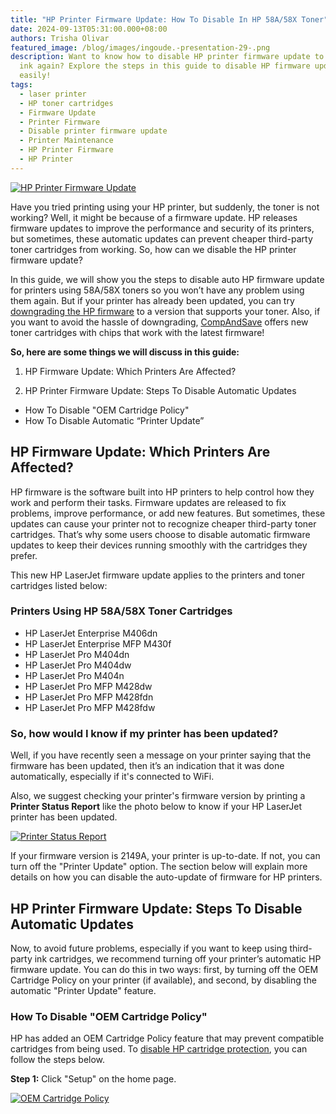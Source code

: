 ```yaml
---
title: "HP Printer Firmware Update: How To Disable In HP 58A/58X Toner"
date: 2024-09-13T05:31:00.000+08:00
authors: Trisha Olivar
featured_image: /blog/images/ingoude.-presentation-29-.png
description: Want to know how to disable HP printer firmware update to use cheap
  ink again? Explore the steps in this guide to disable HP firmware update
  easily!
tags:
  - laser printer
  - HP toner cartridges
  - Firmware Update
  - Printer Firmware
  - Disable printer firmware update
  - Printer Maintenance
  - HP Printer Firmware
  - HP Printer
---
```

[![HP Printer Firmware Update](/blog/images/ingoude.-presentation-29-.png "HP Printer Firmware Update: How To Disable In HP 58A/58X Toner")](/blog/images/ingoude.-presentation-29-.png)

Have you tried printing using your HP printer, but suddenly, the toner is not working? Well, it might be because of a firmware update. HP releases firmware updates to improve the performance and security of its printers, but sometimes, these automatic updates can prevent cheaper third-party toner cartridges from working. So, how can we disable the HP printer firmware update?

In this guide, we will show you the steps to disable auto HP firmware update for printers using 58A/58X toners so you won’t have any problem using them again. But if your printer has already been updated, you can try [downgrading the HP firmware](https://www.compandsave.com/hp-printer-firmware-downgrade) to a version that supports your toner. Also, if you want to avoid the hassle of downgrading, [CompAndSave](https://www.compandsave.com/) offers new toner cartridges with chips that work with the latest firmware!

**So, here are some things we will discuss in this guide:**

1. HP Firmware Update: Which Printers Are Affected?

2. HP Printer Firmware Update: Steps To Disable Automatic Updates

* How To Disable "OEM Cartridge Policy"
* How To Disable Automatic “Printer Update”

## HP Firmware Update: Which Printers Are Affected?

HP firmware is the software built into HP printers to help control how they work and perform their tasks. Firmware updates are released to fix problems, improve performance, or add new features. But sometimes, these updates can cause your printer not to recognize cheaper third-party toner cartridges. That’s why some users choose to disable automatic firmware updates to keep their devices running smoothly with the cartridges they prefer. 

This new HP LaserJet firmware update applies to the printers and toner cartridges listed below:

### Printers Using HP 58A/58X Toner Cartridges

* HP LaserJet Enterprise M406dn
* HP LaserJet Enterprise MFP M430f
* HP LaserJet Pro M404dn
* HP LaserJet Pro M404dw
* HP LaserJet Pro M404n
* HP LaserJet Pro MFP M428dw
* HP LaserJet Pro MFP M428fdn
* HP LaserJet Pro MFP M428fdw

### So, how would I know if my printer has been updated?

Well, if you have recently seen a message on your printer saying that the firmware has been updated, then it’s an indication that it was done automatically, especially if it's connected to WiFi. 

Also, we suggest checking your printer's firmware version by printing a **Printer Status Report** like the photo below to know if your HP LaserJet printer has been updated. 

[![Printer Status Report](/blog/images/screenshot-2024-09-13-at-5.36.56 pm.png "Printer Status Report")](/blog/images/screenshot-2024-09-13-at-5.36.56 pm.png)

If your firmware version is 2149A, your printer is up-to-date. If not, you can turn off the "Printer Update" option. The section below will explain more details on how you can disable the auto-update of firmware for HP printers.

## HP Printer Firmware Update: Steps To Disable Automatic Updates

Now, to avoid future problems, especially if you want to keep using third-party ink cartridges, we recommend turning off your printer’s automatic HP firmware update. You can do this in two ways: first, by turning off the OEM Cartridge Policy on your printer (if available), and second, by disabling the automatic "Printer Update" feature.

### How To Disable "OEM Cartridge Policy"

HP has added an OEM Cartridge Policy feature that may prevent compatible cartridges from being used. To [disable HP cartridge protection](https://www.compandsave.com/how-to-disable-hp-cartridge-protection), you can follow the steps below.

**Step 1:** Click "Setup" on the home page.

[![OEM Cartridge Policy](/blog/images/screenshot-2024-09-13-at-5.38.28 pm.png "Setup")](/blog/images/screenshot-2024-09-13-at-5.38.28 pm.png)

